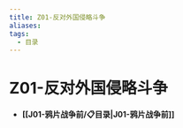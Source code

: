 ```yaml
---
title: Z01-反对外国侵略斗争
aliases:
tags:
  - 目录
---
```


# Z01-反对外国侵略斗争

- **[[J01-鸦片战争前/📋目录|J01-鸦片战争前]]**

